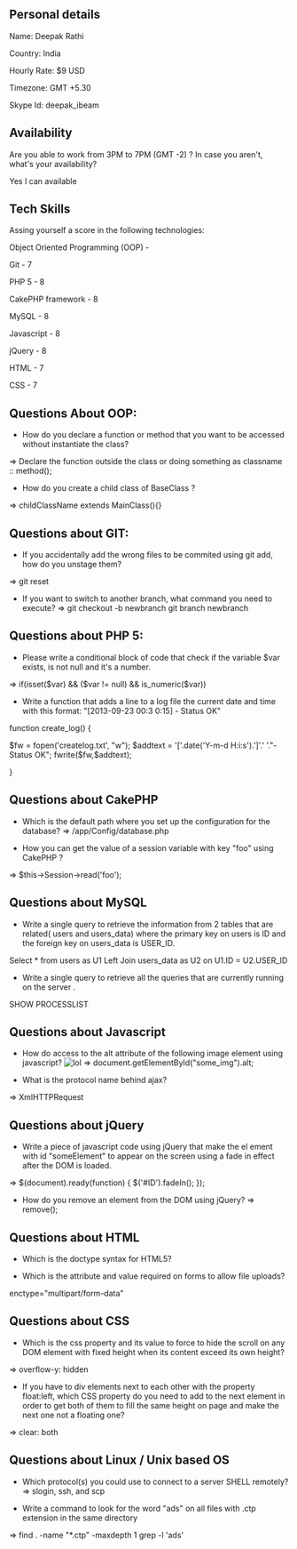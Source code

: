 ## Personal details

Name: Deepak Rathi

Country: India

Hourly Rate: $9 USD

Timezone: GMT +5.30

Skype Id: deepak_ibeam

## Availability

Are you able to work from 3PM to 7PM (GMT -2) ? In case you aren't, what's your availability?

Yes I can available
 
## Tech Skills

Assing yourself a score in the following technologies:


Object Oriented Programming (OOP) - 

Git -  7

PHP 5 - 8

CakePHP framework - 8

MySQL -  8

Javascript - 8 

jQuery -  8

HTML - 7

CSS - 7

## Questions About OOP:

- How do you declare a function or method that you want to be accessed without instantiate the class?

=> Declare the function outside the class or doing something as classname :: method();

- How do you create a child class of BaseClass ?

=> childClassName extends MainClass(){} 
 
## Questions about GIT:

- If you accidentally add the wrong files to be commited using git add, how do you unstage them?

=> git reset

- If you want to switch to another branch, what command you need to execute?
=> git checkout -b newbranch
   git branch newbranch
 
## Questions about PHP 5:

- Please write a conditional block of code that check if the variable $var exists, is not null and it's a number.

=> if(isset($var) && ($var != null) && is_numeric($var))

- Write a function that adds a line to a log file the current date and time with this format: "[2013-09-23 00:3 0:15] - Status OK"

function create_log() {

$fw = fopen('createlog.txt', "w"); 
$addtext = '['.date('Y-m-d H:i:s').']'.' '."- Status OK";
fwrite($fw,$addtext);

}

## Questions about CakePHP

- Which is the default path where you set up the configuration for the database?
=> /app/Config/database.php

- How you can get the value of a session variable with key "foo" using CakePHP ?

=> $this->Session->read('foo');

## Questions about MySQL

- Write a single query to retrieve the information from 2 tables that are related( users and users_data) where the primary key on users is ID and the foreign key on users_data is USER_ID.

Select * from users as U1 Left Join users_data as U2 on U1.ID = U2.USER_ID

- Write a single query to retrieve all the queries that are currently running on the server .

SHOW PROCESSLIST

## Questions about Javascript

- How do access to the alt attribute of the following image element using javascript? <img src='http://example.com/image.jpg' id='some_img' alt='lol' />
=> document.getElementById("some_img").alt;

- What is the protocol name behind ajax?

=>  XmlHTTPRequest

## Questions about jQuery

- Write a piece of javascript code using jQuery that make the el ement with id "someElement" to appear on the screen using a fade in effect after the DOM is loaded.

=>  $(document).ready(function) { $('#ID').fadeIn(); });

- How do you remove an element from the DOM using jQuery?
 =>   remove();
## Questions about HTML

- Which is the doctype syntax for HTML5?

<!doctype html>

- Which is the attribute and value required on forms to allow file uploads?

enctype="multipart/form-data"

## Questions about CSS

- Which is the css property and its value to force to hide the scroll on any DOM element with fixed height when its content exceed its own height?

=>  overflow-y: hidden

- If you have to div elements next to each other with the property float:left, which CSS property do you need to add to the next element in order to get both of them to fill the same height on page and make the next one not a floating one?

=> clear: both
## Questions about Linux / Unix based OS

- Which protocol(s) you could use to connect to a server SHELL remotely?
=> slogin, ssh, and scp

- Write a command to look for the word "ads" on all files with .ctp extension in the same directory

=>  find . -name "*.ctp" -maxdepth 1 grep -l 'ads' 